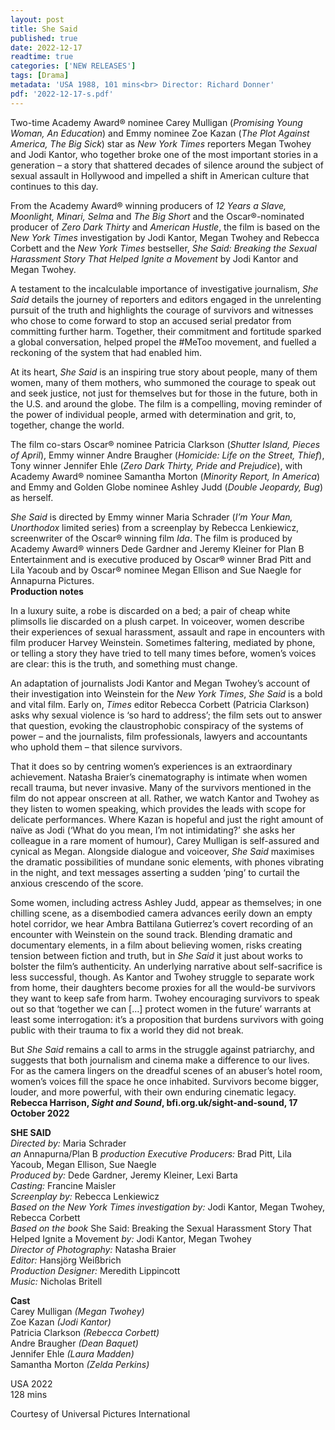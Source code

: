 ```yaml
---
layout: post
title: She Said
published: true
date: 2022-12-17
readtime: true
categories: ['NEW RELEASES']
tags: [Drama]
metadata: 'USA 1988, 101 mins<br> Director: Richard Donner'
pdf: '2022-12-17-s.pdf'
---
```


Two-time Academy Award® nominee Carey Mulligan (_Promising Young Woman, An Education_) and Emmy nominee Zoe Kazan (_The Plot Against America, The Big Sick_) star as _New York Times_ reporters Megan Twohey and Jodi Kantor, who together broke one of the most important stories in a generation – a story that shattered decades of silence around the subject of sexual assault in Hollywood and impelled a shift in American culture that continues to this day.

From the Academy Award® winning producers of _12 Years a Slave, Moonlight, Minari, Selma_ and _The Big Short_ and the Oscar®-nominated producer of _Zero Dark Thirty_ and _American Hustle_, the film is based on the _New York Times_ investigation by Jodi Kantor, Megan Twohey and Rebecca Corbett and the _New York Times_ bestseller, _She Said: Breaking the Sexual Harassment Story That Helped Ignite a Movement_ by Jodi Kantor and Megan Twohey.

A testament to the incalculable importance of investigative journalism, _She Said_ details the journey of reporters and editors engaged in the unrelenting pursuit of the truth and highlights the courage of survivors and witnesses who chose to come forward to stop an accused serial predator from committing further harm. Together, their commitment and fortitude sparked a global conversation, helped propel the #MeToo movement, and fuelled a reckoning of the system that had enabled him.

At its heart, _She Said_ is an inspiring true story about people, many of them women, many of them mothers, who summoned the courage to speak out and seek justice, not just for themselves but for those in the future, both in the U.S. and around the globe. The film is a compelling, moving reminder of the power of individual people, armed with determination and grit, to, together, change the world.

The film co-stars Oscar® nominee Patricia Clarkson (_Shutter Island, Pieces of April_), Emmy winner Andre Braugher (_Homicide: Life on the Street, Thief_), Tony winner Jennifer Ehle (_Zero Dark Thirty, Pride and Prejudice_), with Academy Award® nominee Samantha Morton (_Minority Report, In America_) and Emmy and Golden Globe nominee Ashley Judd (_Double Jeopardy, Bug_) as herself.

_She Said_ is directed by Emmy winner Maria Schrader (_I’m Your Man, Unorthodox_ limited series) from a screenplay by Rebecca Lenkiewicz, screenwriter of the Oscar® winning film _Ida_. The film is produced by Academy Award® winners Dede Gardner and Jeremy Kleiner for Plan B Entertainment and is executive produced by Oscar® winner Brad Pitt and Lila Yacoub and by Oscar® nominee Megan Ellison and Sue Naegle for Annapurna Pictures.  
**Production notes**

In a luxury suite, a robe is discarded on a bed; a pair of cheap white plimsolls lie discarded on a plush carpet. In voiceover, women describe their experiences of sexual harassment, assault and rape in encounters with film producer Harvey Weinstein. Sometimes faltering, mediated by phone, or telling a story they have tried to tell many times before, women’s voices are clear: this is the truth, and something must change.

An adaptation of journalists Jodi Kantor and Megan Twohey’s account of their investigation into Weinstein for the _New York Times_, _She Said_ is a bold and vital film. Early on, _Times_ editor Rebecca Corbett (Patricia Clarkson) asks why sexual violence is ‘so hard to address’; the film sets out to answer that question, evoking the claustrophobic conspiracy of the systems of power – and the journalists, film professionals, lawyers and accountants who uphold them – that silence survivors.

That it does so by centring women’s experiences is an extraordinary achievement. Natasha Braier’s cinematography is intimate when women recall trauma, but never invasive. Many of the survivors mentioned in the film do not appear onscreen at all. Rather, we watch Kantor and Twohey as they listen to women speaking, which provides the leads with scope for delicate performances. Where Kazan is hopeful and just the right amount of naïve as Jodi (‘What do you mean, I’m not intimidating?’ she asks her colleague in a rare moment of humour), Carey Mulligan is self-assured and cynical as Megan. Alongside dialogue and voiceover, _She Said_ maximises the dramatic possibilities of mundane sonic elements, with phones vibrating in the night, and text messages asserting a sudden ‘ping’ to curtail the anxious crescendo of the score.

Some women, including actress Ashley Judd, appear as themselves; in one chilling scene, as a disembodied camera advances eerily down an empty hotel corridor, we hear Ambra Battilana Gutierrez’s covert recording of an encounter with Weinstein on the sound track. Blending dramatic and documentary elements, in a film about believing women, risks creating tension between fiction and truth, but in _She Said_ it just about works to bolster the film’s authenticity. An underlying narrative about self-sacrifice is less successful, though. As Kantor and Twohey struggle to separate work from home, their daughters become proxies for all the would-be survivors they want to keep safe from harm. Twohey encouraging survivors to speak out so that ‘together we can […] protect women in the future’ warrants at least some interrogation: it’s a proposition that burdens survivors with going public with their trauma to fix a world they did not break.

But _She Said_ remains a call to arms in the struggle against patriarchy, and suggests that both journalism and cinema make a difference to our lives.  For as the camera lingers on the dreadful scenes of an abuser’s hotel room, women’s voices fill the space he once inhabited. Survivors become bigger, louder, and more powerful, with their own enduring cinematic legacy.  
**Rebecca Harrison, _Sight and Sound_, bfi.org.uk/sight-and-sound, 17 October 2022**  

**SHE SAID**  
_Directed by:_ Maria Schrader  
_an_ Annapurna/Plan B _production_
_Executive Producers:_ Brad Pitt, Lila Yacoub, Megan Ellison, Sue Naegle  
_Produced by:_ Dede Gardner, Jeremy Kleiner, Lexi Barta  
_Casting:_ Francine Maisler  
_Screenplay by:_ Rebecca Lenkiewicz  
_Based on the New York Times investigation by:_ Jodi Kantor, Megan Twohey, Rebecca Corbett  
_Based on the book_ She Said: Breaking the Sexual Harassment Story That Helped Ignite a Movement _by:_ Jodi Kantor, Megan Twohey  
_Director of Photography:_ Natasha Braier  
_Editor:_ Hansjörg Weißbrich  
_Production Designer:_ Meredith Lippincott  
_Music:_ Nicholas Britell  

**Cast**  
Carey Mulligan _(Megan Twohey)_  
Zoe Kazan _(Jodi Kantor)_  
Patricia Clarkson _(Rebecca Corbett)_  
Andre Braugher _(Dean Baquet)_  
Jennifer Ehle _(Laura Madden)_  
Samantha Morton _(Zelda Perkins)_  

USA 2022  
128 mins  

Courtesy of Universal Pictures International  
<!--stackedit_data:
eyJoaXN0b3J5IjpbMzg3MjgxNTMxXX0=
-->